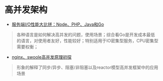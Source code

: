 # 高并发架构
- [服务端I/O性能大比拼：Node、PHP、Java和Go](https://juejin.im/entry/5b58328d5188251aa91dba6a?utm_source=gold_browser_extension)
> 各种语言是如何解决高并发的问题，使用场景；综合看Go是开发成本最低的语言，对使用者友好，性能较好；特别适用于IO密集型服务，CPU密集型需要权衡；

- [nginx、swoole高并发原理初探](https://segmentfault.com/a/1190000007614502)
> 形象的解释了同步/异步、阻塞/非阻塞以及reactor模型高并发框架中的应用场景
